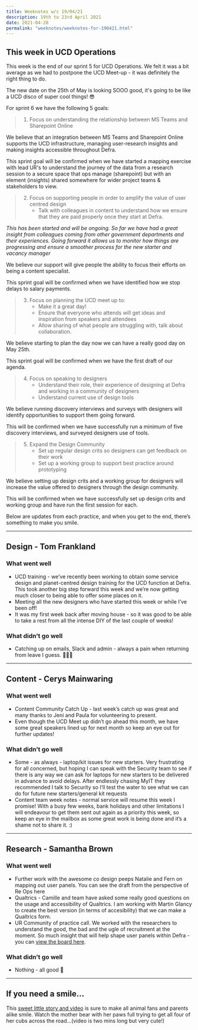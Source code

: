 ```yaml
---
title: Weeknotes w/c 19/04/21
description: 19th to 23rd April 2021
date: 2021-04-28
permalink: "weeknotes/weeknotes-for-190421.html"
---
```


## This week in UCD Operations

This week is the end of our sprint 5 for UCD Operations. We felt it was a bit average as we had to postpone the UCD Meet-up - it was definitely the right thing to do.

The new date on the 25th of May is looking SOOO good, it's going to be like a UCD disco of super cool things! 😎

For sprint 6 we have the following 5 goals:

> 1. Focus on understanding the relationship between MS Teams and Sharepoint Online

We believe that an integration between MS Teams and Sharepoint Online supports the UCD infrastructure, managing user-research insights and making insights accessible throughout Defra.

This sprint goal will be confirmed when we have started a mapping exercise with lead UR's to understand the journey of the data from a research session to a secure space that ops manage (sharepoint) but with an element (insights) shared somewhere for wider project teams & stakeholders to view.

> 2. Focus on supporting people in order to amplify the value of user centred design
>    * Talk with colleagues in content to understand how we ensure that they are paid properly once they start at Defra.  

*This has been started and will be ongoing. So far we have had a great insight from colleagues coming from other government departments and their experiences. Going forward it allows us to monitor how things are progressing and ensure a smoother process for the new starter and vacancy manager*

We believe our support will give people the ability to focus their efforts on being a content specialist.

This sprint goal will be confirmed when we have identified how we stop delays to salary payments.

> 3. Focus on planning the UCD meet up to:
>    * Make it a great day!
>    * Ensure that everyone who attends will get ideas and inspiration from speakers and attendees
>    * Allow sharing of what people are struggling with, talk about collaboration.

We believe starting to plan the day now we can have a really good day on May 25th.

This sprint goal will be confirmed when we have the first draft of our agenda.

> 4. Focus on speaking to designers
>    * Understand their role, their experience of designing at Defra and working in a community of designers
>    * Understand current use of design tools

We believe running discovery interviews and surveys with designers will identify opportunities to support them going forward.

This will be confirmed when we have successfully run a minimum of five discovery interviews, and surveyed designers use of tools.

> 5) Expand the Design Community
>    * Set up regular design crits so designers can get feedback on their work
>    * Set up a working group to support best practice around prototyping

We believe setting up design crits and a working group for designers will increase the value offered to designers through the design community.

This will be confirmed when we have successfully set up design crits and working group and have run the first session for each.

Below are updates from each practice, and when you get to the end, there’s something to make you smile.

---

## Design - Tom Frankland

### What went well

* UCD training - we’ve recently been working to obtain some service design and planet-centred design training for the UCD function at Defra. This took another big step forward this week and we’re now getting much closer to being able to offer some places on it.
* Meeting all the new designers who have started this week or while I’ve been off!
* It was my first week back after moving house - so it was good to be able to take a rest from all the intense DIY of the last couple of weeks!

### What didn’t go well

* Catching up on emails, Slack and admin - always a pain when returning from leave I guess. 📧📧📧

---

## Content - Cerys Mainwaring

### What went well

* Content Community Catch Up - last week’s catch up was great and many thanks to Jeni and Paula for volunteering to present.
* Even though the UCD Meet up didn’t go ahead this month, we have some great speakers lined up for next month so keep an eye out for further updates!

### What didn’t go well

* Some - as always - laptop/kit issues for new starters. Very frustrating for all concerned, but hoping I can speak with the Security team to see if there is any way we can ask for laptops for new starters to be delivered in advance to avoid delays. After endlessly chasing MyIT they recommended I talk to Security so I’ll test the water to see what we can do for future new starters/general kit requests
* Content team week notes - normal service will resume this week I promise! With a busy few weeks, bank holidays and other limitations I will endeavour to get them sent out again as a priority this week, so keep an eye in the mailbox as some great work is being done and it’s a shame not to share it. :)

---

## Research - Samantha Brown

### What went well

* Further work with the awesome co design peeps Natalie and Fern on mapping out user panels. You can see the draft from the perspective of Re Ops here
* Qualtrics - Camille and team have asked some really good questions on the usage and accessibility of Qualtrics. I am working with Martin Glancy to create the best version (in terms of accesibility) that we can make a Qualtrics form.
* UR Community of practice call. We worked with the researchers to understand the good, the bad and the ugle of recruitment at the moment. So much insight that will help shape user panels within Defra - you can [view the board here](https://trello.com/invite/b/wKtPxoQ6/5d57c58fdc11f580af3cec984328efdf/recruitment).

### What didn’t go well

* Nothing - all good 🙂

---

## If you need a smile...

This [sweet little story and video](https://www.goodnewsnetwork.org/mama-bear-tries-to-get-4-babies-across-road/ ) is sure to make all animal fans and parents alike smile. Watch the mother bear with her paws full trying to get all four of her cubs across the road…(video is two mins long but very cute!)
